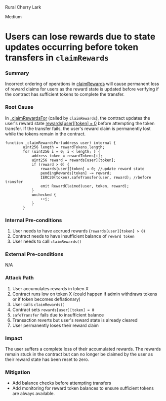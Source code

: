 Rural Cherry Lark

Medium

# Users can lose rewards due to state updates occurring before token transfers in `claimRewards`

### Summary

Incorrect ordering of operations in [claimRewards](https://github.com/sherlock-audit/2025-03-symm-io-stacking/blob/d7cf7fc96af1c25b53a7b500a98b411cd018c0d3/token/contracts/staking/SymmStaking.sol#L265) will cause permanent loss of reward claims for users as the reward state is updated before verifying if the contract has sufficient tokens to complete the transfer.

### Root Cause

In [_claimRewardsFor](https://github.com/sherlock-audit/2025-03-symm-io-stacking/blob/d7cf7fc96af1c25b53a7b500a98b411cd018c0d3/token/contracts/staking/SymmStaking.sol#L385) (called by `claimRewards`), the contract updates the user's reward state [rewards[user][token] = 0](https://github.com/sherlock-audit/2025-03-symm-io-stacking/blob/d7cf7fc96af1c25b53a7b500a98b411cd018c0d3/token/contracts/staking/SymmStaking.sol#L391) before attempting the token transfer. If the transfer fails, the user's reward claim is permanently lost while the tokens remain in the contract.

```solidity
function _claimRewardsFor(address user) internal {
		uint256 length = rewardTokens.length;
		for (uint256 i = 0; i < length; ) {
			address token = rewardTokens[i];
			uint256 reward = rewards[user][token];
			if (reward > 0) {
				rewards[user][token] = 0; //update reward state
				pendingRewards[token] -= reward;
				IERC20(token).safeTransfer(user, reward); //before transfer
				emit RewardClaimed(user, token, reward);
			}
			unchecked {
				++i;
			}
		}
```

### Internal Pre-conditions

1. User needs to have accrued rewards (`rewards[user][token] > 0`)
2. Contract needs to have insufficient balance of `reward token`
3. User needs to call `claimRewards()`

### External Pre-conditions

N/A

### Attack Path

1. User accumulates rewards in token X
2. Contract runs low on token X (could happen if admin withdraws tokens or if token becomes deflationary)
3. User calls `claimRewards()`
4. Contract sets `rewards[user][token] = 0`
5. `safeTransfer` fails due to insufficient balance
6. Transaction reverts but user's reward state is already cleared
7. User permanently loses their reward claim

### Impact

The user suffers a complete loss of their accumulated rewards. The rewards remain stuck in the contract but can no longer be claimed by the user as their reward state has been reset to zero.

### Mitigation

- Add balance checks before attempting transfers
- Add monitoring for reward token balances to ensure sufficient tokens are always available.
